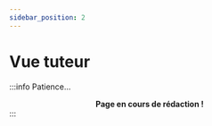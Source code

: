 ```yaml
---
sidebar_position: 2
---
```


# Vue tuteur

:::info Patience...
**<center>Page en cours de rédaction !</center>**
:::
